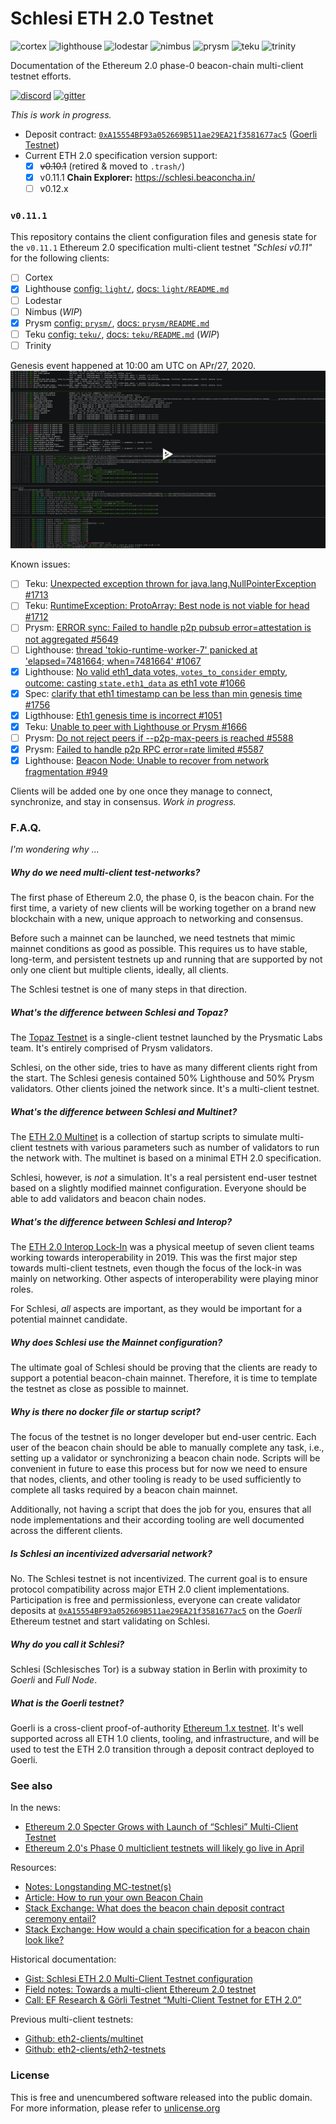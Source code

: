 # Schlesi ETH 2.0 Testnet 
![cortex](https://img.shields.io/badge/cortex-n%2Fa-inactive)
![lighthouse](https://img.shields.io/badge/lighthouse-active-success)
![lodestar](https://img.shields.io/badge/lodestar-n%2Fa-inactive)
![nimbus](https://img.shields.io/badge/nimbus-in--progress-yellow)
![prysm](https://img.shields.io/badge/prysm-active-success)
![teku](https://img.shields.io/badge/teku-in--progress-yellow)
![trinity](https://img.shields.io/badge/trinity-n%2Fa-inactive)

Documentation of the Ethereum 2.0 phase-0 beacon-chain multi-client testnet efforts.

[![discord](https://img.shields.io/badge/discord-eth2%23schlesi-9cf)](https://discord.gg/P5TRzdb)
[![gitter](https://img.shields.io/badge/gitter-goerli%2Fschlesi-f6b)](https://gitter.im/goerli/schlesi)

_This is work in progress._
- Deposit contract: [`0xA15554BF93a052669B511ae29EA21f3581677ac5`](https://goerli.etherscan.io/address/0xA15554BF93a052669B511ae29EA21f3581677ac5) ([Goerli Testnet](https://github.com/goerli/testnet))
- Current ETH 2.0 specification version support:
  - [x] ~~v0.10.1~~ (retired & moved to `.trash/`)
  - [x] v0.11.1 **Chain Explorer:** https://schlesi.beaconcha.in/
  - [ ] v0.12.x

### `v0.11.1`
This repository contains the client configuration files and genesis state for the `v0.11.1` Ethereum 2.0 specification multi-client testnet _"Schlesi v0.11"_ for the following clients:
- [ ] Cortex
- [x] Lighthouse [config: `light/`](light/), [docs: `light/README.md`](light/README.md)
- [ ] Lodestar
- [ ] Nimbus (_WIP_)
- [x] Prysm [config: `prysm/`](prysm/), [docs: `prysm/README.md`](prysm/README.md)
- [ ] Teku [config: `teku/`](teku/), [docs: `teku/README.md`](teku/README.md) (_WIP_)
- [ ] Trinity

Genesis event happened at 10:00 am UTC on APr/27, 2020.
[![Genesis Recording](.res/genesis-v011.png)](https://asciinema.org/a/324317)

Known issues:
- [ ] Teku: [Unexpected exception thrown for java.lang.NullPointerException #1713](https://github.com/PegaSysEng/teku/issues/1713)
- [ ] Teku: [RuntimeException: ProtoArray: Best node is not viable for head #1712](https://github.com/PegaSysEng/teku/issues/1712)
- [ ] Prysm: [ERROR sync: Failed to handle p2p pubsub error=attestation is not aggregated #5649](https://github.com/prysmaticlabs/prysm/issues/5649)
- [ ] Lighthouse: [thread 'tokio-runtime-worker-7' panicked at 'elapsed=7481664; when=7481664' #1067](https://github.com/sigp/lighthouse/issues/1067)
- [x] Lighthouse: [No valid eth1_data votes, `votes_to_consider` empty, outcome: casting `state.eth1_data` as eth1 vote #1066](https://github.com/sigp/lighthouse/issues/1066)
- [x] Spec: [clarify that eth1 timestamp can be less than min genesis time #1756](https://github.com/ethereum/eth2.0-specs/pull/1756)
- [x] Ligthhouse: [Eth1 genesis time is incorrect #1051](https://github.com/sigp/lighthouse/issues/1051)
- [x] Teku: [Unable to peer with Lighthouse or Prysm #1666](https://github.com/PegaSysEng/teku/issues/1666)
- [ ] Prysm: [Do not reject peers if --p2p-max-peers is reached #5588](https://github.com/prysmaticlabs/prysm/issues/5588)
- [x] Prysm: [Failed to handle p2p RPC error=rate limited #5587](https://github.com/prysmaticlabs/prysm/issues/5587)
- [x] Lighthouse: [Beacon Node: Unable to recover from network fragmentation #949](https://github.com/sigp/lighthouse/issues/949)

Clients will be added one by one once they manage to connect, synchronize, and stay in consensus. _Work in progress._

### F.A.Q.
_I'm wondering why ..._

##### Why do we need multi-client test-networks?
The first phase of Ethereum 2.0, the phase 0, is the beacon chain. For the first time, a variety of new clients will be working together on a brand new blockchain with a new, unique approach to networking and consensus.

Before such a mainnet can be launched, we need testnets that mimic mainnet conditions as good as possible. This requires us to have stable, long-term, and persistent testnets up and running that are supported by not only one client but multiple clients, ideally, all clients.

The Schlesi testnet is one of many steps in that direction.

##### What's the difference between Schlesi and _Topaz_?
The [Topaz Testnet](https://medium.com/prysmatic-labs/introducing-topaz-testnet-8e8a4e00a700) is a single-client testnet launched by the Prysmatic Labs team. It's entirely comprised of Prysm validators.

Schlesi, on the other side, tries to have as many different clients right from the start. The Schlesi genesis contained 50% Lighthouse and 50% Prysm validators. Other clients joined the network since. It's a multi-client testnet.

##### What's the difference between Schlesi and _Multinet_?
The [ETH 2.0 Multinet](https://github.com/eth2-clients/multinet) is a collection of startup scripts to simulate multi-client testnets with various parameters such as number of validators to run the network with. The multinet is based on a minimal ETH 2.0 specification.

Schlesi, however, is _not_ a simulation. It's a real persistent end-user testnet based on a slightly modified mainnet configuration. Everyone should be able to add validators and beacon chain nodes.

##### What's the difference between Schlesi and _Interop_?
The [ETH 2.0 Interop Lock-In](https://blog.ethereum.org/2019/09/19/eth2-interop-in-review/) was a physical meetup of seven client teams working towards interoperability in 2019. This was the first major step towards multi-client testnets, even though the focus of the lock-in was mainly on networking. Other aspects of interoperability were playing minor roles.

For Schlesi, _all_ aspects are important, as they would be important for a potential mainnet candidate.

##### Why does Schlesi use the _Mainnet_ configuration?
The ultimate goal of Schlesi should be proving that the clients are ready to support a potential beacon-chain mainnet. Therefore, it is time to template the testnet as close as possible to mainnet.

##### Why is there no docker file or startup script?
The focus of the testnet is no longer developer but end-user centric. Each user of the beacon chain should be able to manually complete any task, i.e., setting up a validator or synchronizing a beacon chain node. Scripts will be convenient in future to ease this process but for now we need to ensure that nodes, clients, and other tooling is ready to be used sufficiently to complete all tasks required by a beacon chain mainnet.

Additionally, not having a script that does the job for you, ensures that all node implementations and their according tooling are well documented across the different clients.

##### Is _Schlesi_ an incentivized adversarial network?
No. The Schlesi testnet is not incentivized. The current goal is to ensure protocol compatibility across major ETH 2.0 client implementations. Participation is free and permissionless, everyone can create validator deposits at [`0xA15554BF93a052669B511ae29EA21f3581677ac5`](https://goerli.etherscan.io/address/0xA15554BF93a052669B511ae29EA21f3581677ac5) on the _Goerli_ Ethereum testnet and start validating on Schlesi.

##### Why do you call it _Schlesi_?
Schlesi (Schlesisches Tor) is a subway station in Berlin with proximity to _Goerli_ and _Full Node_.

##### What is the _Goerli_ testnet?
Goerli is a cross-client proof-of-authority [Ethereum 1.x testnet](https://github.com/goerli/testnet). It's well supported across all ETH 1.0 clients, tooling, and infrastructure, and will be used to test the ETH 2.0 transition through a deposit contract deployed to Goerli.

### See also
In the news:
- [Ethereum 2.0 Specter Grows with Launch of “Schlesi” Multi-Client Testnet](https://blockonomi.com/ethereum-2-launch-schlesi-multi-client-testnet/)
- [Ethereum 2.0's Phase 0 multiclient testnets will likely go live in April](https://www.theblockcrypto.com/post/60292/ethereum-2-0s-phase-0-multiclient-testnets-will-likely-go-live-in-april-predicts-buterin)

Resources:
- [Notes: Longstanding MC-testnet(s)](https://notes.ethereum.org/DLu2WPtDSMOeNlnBth03Dw)
- [Article: How to run your own Beacon Chain](https://dev.to/q9/how-to-run-your-own-beacon-chain-e70)
- [Stack Exchange: What does the beacon chain deposit contract ceremony entail?](https://ethereum.stackexchange.com/questions/80258/what-does-the-beacon-chain-deposit-contract-ceremony-entail)
- [Stack Exchange: How would a chain specification for a beacon chain look like?](https://ethereum.stackexchange.com/questions/80264/how-would-a-chain-specification-for-a-beacon-chain-look-like)

Historical documentation:
- [Gist: Schlesi ETH 2.0 Multi-Client Testnet configuration](https://gist.github.com/q9f/d6eea3ea3356e41bde81864143284ce9)
- [Field notes: Towards a multi-client Ethereum 2.0 testnet](https://hackmd.io/GIwaFeGaQn6q7VYb_n94LA)
- [Call: EF Research & Görli Testnet “Multi-Client Testnet for ETH 2.0”](https://hackmd.io/Nx204wkTSgeGB0UzNXhz9g)

Previous multi-client testnets:
- [Github: eth2-clients/multinet](https://github.com/eth2-clients/multinet)
- [Github: eth2-clients/eth2-testnets](https://github.com/eth2-clients/eth2-testnets)

### License
This is free and unencumbered software released into the public domain. For more information, please refer to [unlicense.org](https://unlicense.org)
